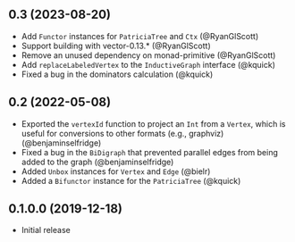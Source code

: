 0.3 (2023-08-20)
----------------

- Add `Functor` instances for `PatriciaTree` and `Ctx` (@RyanGlScott)
- Support building with vector-0.13.* (@RyanGlScott)
- Remove an unused dependency on monad-primitive (@RyanGlScott)
- Add `replaceLabeledVertex` to the `InductiveGraph` interface (@kquick)
- Fixed a bug in the dominators calculation (@kquick)

0.2 (2022-05-08)
----------------

- Exported the `vertexId` function to project an `Int` from a `Vertex`, which is useful for conversions to other formats (e.g., graphviz) (@benjaminselfridge)
- Fixed a bug in the `BiDigraph` that prevented parallel edges from being added to the graph (@benjaminselfridge)
- Added `Unbox` instances for `Vertex` and `Edge` (@bielr)
- Added a `Bifunctor` instance for the `PatriciaTree` (@kquick)


0.1.0.0 (2019-12-18)
--------------------

- Initial release
